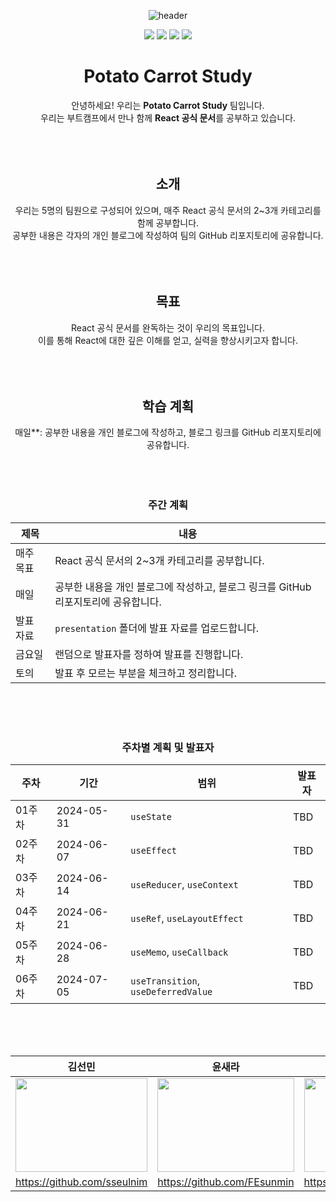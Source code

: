 <div align="center">
  
![header](https://capsule-render.vercel.app/api?height=200&type=waving&color=FF6A00&text=Potato%20Carrot%20Study&fontSize=40&fontColor=FFDCC8&fontAlignY=35&width=1200)

<img src="https://img.shields.io/badge/react-61DAFB?style=for-the-badge&logo=react&logoColor=black">
<img src="https://img.shields.io/badge/html5-E34F26?style=for-the-badge&logo=html5&logoColor=white"> 
<img src="https://img.shields.io/badge/css-1572B6?style=for-the-badge&logo=css3&logoColor=white"> 
<img src="https://img.shields.io/badge/javascript-F7DF1E?style=for-the-badge&logo=javascript&logoColor=black"> 

# Potato Carrot Study
안녕하세요! 우리는 **Potato Carrot Study** 팀입니다. <br/>
우리는 부트캠프에서 만나 함께 **React 공식 문서**를 공부하고 있습니다.
<br/><br/><br/><br/>
## 소개
우리는 5명의 팀원으로 구성되어 있으며, 매주 React 공식 문서의 2~3개 카테고리를 함께 공부합니다. <br/> 
공부한 내용은 각자의 개인 블로그에 작성하여 팀의 GitHub 리포지토리에 공유합니다.
<br/><br/><br/><br/>
## 목표
React 공식 문서를 완독하는 것이 우리의 목표입니다. <br/>
이를 통해 React에 대한 깊은 이해를 얻고, 실력을 향상시키고자 합니다.
<br/><br/><br/><br/>

## 학습 계획
매일**: 공부한 내용을 개인 블로그에 작성하고, 블로그 링크를 GitHub 리포지토리에 공유합니다.
<br/><br/><br/><br/>

### 주간 계획
| 제목 | 내용 |
| ----- | ---------- |
| 매주 목표 | React 공식 문서의 2~3개 카테고리를 공부합니다. |
| 매일 | 공부한 내용을 개인 블로그에 작성하고, 블로그 링크를 GitHub 리포지토리에 공유합니다. |
| 발표 자료 | `presentation` 폴더에 발표 자료를 업로드합니다. |
| 금요일 | 랜덤으로 발표자를 정하여 발표를 진행합니다. |
| 토의 | 발표 후 모르는 부분을 체크하고 정리합니다. | 

<br/><br/><br/>

### 주차별 계획 및 발표자
| 주차  | 기간        | 범위                                | 발표자  |
| ----- | ----------- | ----------------------------------- | ------- |
| 01주차 | 2024-05-31 | `useState`                          | TBD     |
| 02주차 | 2024-06-07 | `useEffect`                         | TBD     |
| 03주차 | 2024-06-14 | `useReducer`, `useContext`          | TBD     |
| 04주차 | 2024-06-21 | `useRef`, `useLayoutEffect`         | TBD     |
| 05주차 | 2024-06-28 | `useMemo`, `useCallback`            | TBD     |
| 06주차 | 2024-07-05 | `useTransition`, `useDeferredValue` | TBD     |


<br/><br/><br/>

| 김선민 | 윤새라 | 박민서 | 양민애 | 김현진 |
| --- | --- | --- | --- | --- |
| <img src="./team_image2.png"  width="100%" height="150"/> | <img src="./team_image2.png"  width="100%" height="150"/> | <img src="./team_image2.png"  width="100%" height="150"/> | <img src="./team_image2.png"  width="100%" height="150"/> | <img src="./team_image2.png"  width="100%" height="150"/> |
|https://github.com/sseulnim|https://github.com/FEsunmin|https://github.com/YUNSAERA|https://github.com/mensung2|https://github.com/ydmaad|https://github.com/hj7321|

</div>
